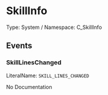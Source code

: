 # SkillInfo

Type: System / Namespace: C_SkillInfo

## Events

### SkillLinesChanged
LiteralName: `SKILL_LINES_CHANGED`

No Documentation
